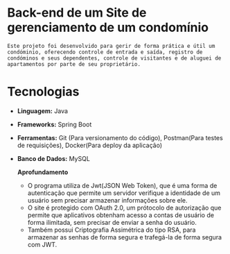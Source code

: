 # Back-end de um Site de gerenciamento de um condomínio
    Este projeto foi desenvolvido para gerir de forma prática e útil um condóminio, oferecendo controle de entrada e saída, registro de condóminos e seus dependentes, controle de visitantes e de aluguei de apartamentos por parte de seu proprietário. 

# Tecnologias     
 - **Linguagem:** Java
 - **Frameworks:** Spring Boot
 - **Ferramentas:** Git (Para versionamento do código), Postman(Para testes de requisições), Docker(Para deploy da aplicação)
 - **Banco de Dados:** MySQL

   **Aprofundamento**
     - O programa utiliza de Jwt(JSON Web Token), que é uma forma de autenticação que permite um servidor verifique a identidade de um usuário sem precisar armazenar informações sobre ele.
     - O site é protegido com OAuth 2.0, um prótocolo de autorização que permite que aplicativos obtenham acesso a contas de usuário de forma ilimitada, sem precisar de enviar a senha do usuário.
     - Também possui Criptografia Assimétrica do tipo RSA, para armazenar as senhas de forma segura e trafegá-la de forma segura com JWT.
   
